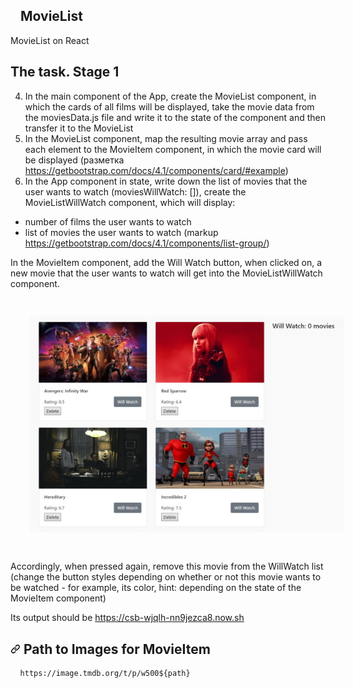<div id="readme" class="Box-body readme blob js-code-block-container p-5 p-xl-6">
    <article class="markdown-body entry-content container-lg" itemprop="text"><h1><a id="user-content-movielist" class="anchor" aria-hidden="true" href="#movielist"><svg class="octicon octicon-link" viewBox="0 0 16 16" version="1.1" width="16" height="16" aria-hidden="true">
        </svg></a>MovieList</h1>
<p>MovieList on React</p>
 <h2><a id="user-content-the-task-stage-1" class="anchor" aria-hidden="true" href="#the-task-stage-1"><a id="user-content-задание-этап-1" href="#задание-этап-1"></a>The task. Stage 1</h2>
<ol start=4>
<li>In the main component of the App, create the MovieList component, in which the cards of all films will be displayed, take the movie data from the moviesData.js file and write it to the state of the component and then transfer it to the MovieList</li>
<li>
In the MovieList component, map the resulting movie array and
pass each element to the MovieItem component, in which the movie card will be displayed
(разметка <a href="https://getbootstrap.com/docs/4.1/components/card/#example" rel="nofollow">https://getbootstrap.com/docs/4.1/components/card/#example</a>)</li>
<li>
In the App component in state, write down the list of movies that the user wants to watch (moviesWillWatch: []), create the MovieListWillWatch component, which will display:</li>
</ol>
<ul>
<li>number of films the user wants to watch</li>
<li>
list of movies the user wants to watch
(markup <a href="https://getbootstrap.com/docs/4.1/components/list-group/" rel="nofollow">https://getbootstrap.com/docs/4.1/components/list-group/</a>)</li>
</ul>
<p>In the MovieItem component, add the Will Watch button, when clicked on, a new movie that the user wants to watch will get into the MovieListWillWatch component.</p>     <p>  </p>
    <img src="https://raw.githubusercontent.com/lanasvet12/movie_1_React/master/movie.jpg" " alt="movie" title="movie" style="margin:30px;">
    
    
<p>  </p><p>  </p><p>  </p>


<p>Accordingly, when pressed again, remove this movie from the WillWatch list
(change the button styles depending on whether or not this movie wants to be watched - for example, its color,
hint: depending on the state of the MovieItem component)</p>   </li>
</ol>
<p>Its output should be <a href="https://csb-wjqlh-nn9jezca8.now.sh" rel="nofollow">https://csb-wjqlh-nn9jezca8.now.sh</a></p>
<h2><a id="user-content-----path-to-images-for-movieitem-" class="anchor" aria-hidden="true" href="#----path-to-images-for-movieitem-"><svg class="octicon octicon-link" viewBox="0 0 16 16" version="1.1" width="16" height="16" aria-hidden="true"><path fill-rule="evenodd" clip-rule="evenodd" d="M7.775 3.275C7.64252 3.41717 7.57039 3.60522 7.57382 3.79952C7.57725 3.99382 7.65596 4.1792 7.79337 4.31662C7.93079 4.45403 8.11617 4.53274 8.31047 4.53617C8.50477 4.5396 8.69282 4.46748 8.835 4.335L10.085 3.085C10.2708 2.89918 10.4914 2.75177 10.7342 2.65121C10.977 2.55064 11.2372 2.49888 11.5 2.49888C11.7628 2.49888 12.023 2.55064 12.2658 2.65121C12.5086 2.75177 12.7292 2.89918 12.915 3.085C13.1008 3.27082 13.2482 3.49142 13.3488 3.7342C13.4493 3.97699 13.5011 4.23721 13.5011 4.5C13.5011 4.76279 13.4493 5.023 13.3488 5.26579C13.2482 5.50857 13.1008 5.72917 12.915 5.915L10.415 8.415C10.2292 8.60095 10.0087 8.74847 9.76588 8.84911C9.52308 8.94976 9.26283 9.00157 9 9.00157C8.73716 9.00157 8.47691 8.94976 8.23411 8.84911C7.99132 8.74847 7.77074 8.60095 7.585 8.415C7.44282 8.28252 7.25477 8.21039 7.06047 8.21382C6.86617 8.21725 6.68079 8.29596 6.54337 8.43337C6.40596 8.57079 6.32725 8.75617 6.32382 8.95047C6.32039 9.14477 6.39252 9.33282 6.525 9.475C6.85001 9.80004 7.23586 10.0579 7.66052 10.2338C8.08518 10.4097 8.54034 10.5002 9 10.5002C9.45965 10.5002 9.91481 10.4097 10.3395 10.2338C10.7641 10.0579 11.15 9.80004 11.475 9.475L13.975 6.975C14.6314 6.31858 15.0002 5.4283 15.0002 4.5C15.0002 3.57169 14.6314 2.68141 13.975 2.025C13.3186 1.36858 12.4283 0.999817 11.5 0.999817C10.5717 0.999817 9.68141 1.36858 9.02499 2.025L7.775 3.275ZM3.085 12.915C2.89904 12.7292 2.75152 12.5087 2.65088 12.2659C2.55023 12.0231 2.49842 11.7628 2.49842 11.5C2.49842 11.2372 2.55023 10.9769 2.65088 10.7341C2.75152 10.4913 2.89904 10.2707 3.085 10.085L5.585 7.585C5.77074 7.39904 5.99132 7.25152 6.23411 7.15088C6.47691 7.05023 6.73716 6.99842 7 6.99842C7.26283 6.99842 7.52308 7.05023 7.76588 7.15088C8.00867 7.25152 8.22925 7.39904 8.415 7.585C8.55717 7.71748 8.74522 7.7896 8.93952 7.78617C9.13382 7.78274 9.3192 7.70403 9.45662 7.56662C9.59403 7.4292 9.67274 7.24382 9.67617 7.04952C9.6796 6.85522 9.60748 6.66717 9.475 6.525C9.14999 6.19995 8.76413 5.94211 8.33947 5.7662C7.91481 5.59029 7.45965 5.49974 7 5.49974C6.54034 5.49974 6.08518 5.59029 5.66052 5.7662C5.23586 5.94211 4.85001 6.19995 4.525 6.525L2.025 9.02499C1.36858 9.68141 0.999817 10.5717 0.999817 11.5C0.999817 12.4283 1.36858 13.3186 2.025 13.975C2.68141 14.6314 3.57169 15.0002 4.5 15.0002C5.4283 15.0002 6.31858 14.6314 6.975 13.975L8.225 12.725C8.35748 12.5828 8.4296 12.3948 8.42617 12.2005C8.42274 12.0062 8.34403 11.8208 8.20662 11.6834C8.0692 11.546 7.88382 11.4672 7.68952 11.4638C7.49522 11.4604 7.30717 11.5325 7.165 11.665L5.915 12.915C5.72925 13.1009 5.50867 13.2485 5.26588 13.3491C5.02308 13.4498 4.76283 13.5016 4.5 13.5016C4.23716 13.5016 3.97691 13.4498 3.73411 13.3491C3.49132 13.2485 3.27074 13.1009 3.085 12.915Z"></path></svg></a> <a id="user-content-image-path-for-component-movieitem" href="# component-image-path-for-component- movieitem ">  </a> Path to Images for MovieItem </h2>
<pre> <code> https://image.tmdb.org/t/p/w500${path}
</code></pre>
